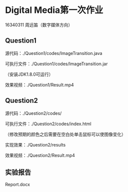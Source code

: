 # Digital Media第一次作业

16340311 周远笛（数字媒体方向）

## Question1

源代码：./Question1/codes/ImageTransition.java

可执行文件：./Question1/codes/ImageTransition.jar

（安装JDK1.8.0可运行）

效果视频：./Question1/Result.mp4

## Question2

源代码：./Question2/codes/

可执行文件：./Question2/codes/index.html

（修改预期的颜色之后需要在空白处单击鼠标可以使图像变化）

实现效果：./Question2/results

效果视频：./Question2/Result.mp4

## 实验报告

Report.docx

